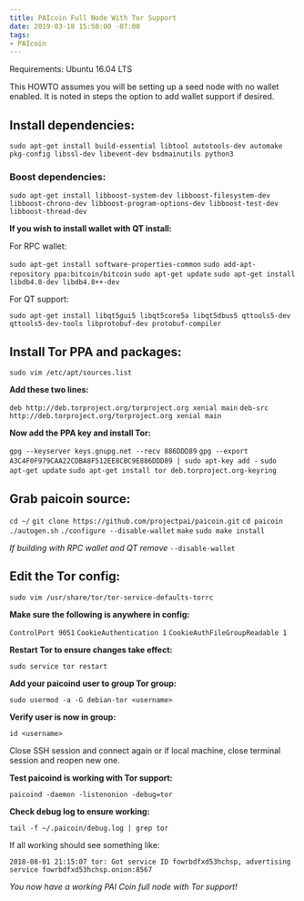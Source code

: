 ```yaml
---
title: PAIcoin Full Node With Tor Support
date: 2019-03-18 15:58:00 -07:00
tags:
- PAIcoin
---
```


Requirements:
Ubuntu 16.04 LTS

This HOWTO assumes you will be setting up a seed node with no wallet enabled. It is noted in steps the option to add wallet support if desired.

## Install dependencies:

`sudo apt-get install build-essential libtool autotools-dev automake pkg-config libssl-dev libevent-dev bsdmainutils python3`

### Boost dependencies:

`sudo apt-get install libboost-system-dev libboost-filesystem-dev libboost-chrono-dev libboost-program-options-dev libboost-test-dev libboost-thread-dev`

**If you wish to install wallet with QT install:**

For RPC wallet:

`sudo apt-get install software-properties-common`
`sudo add-apt-repository ppa:bitcoin/bitcoin`
`sudo apt-get update`
`sudo apt-get install libdb4.8-dev libdb4.8++-dev`

For QT support:

`sudo apt-get install libqt5gui5 libqt5core5a libqt5dbus5 qttools5-dev qttools5-dev-tools libprotobuf-dev protobuf-compiler`

## Install Tor PPA and packages:

`sudo vim /etc/apt/sources.list`

**Add these two lines:**

`deb http://deb.torproject.org/torproject.org xenial main`
`deb-src http://deb.torproject.org/torproject.org xenial main`

**Now add the PPA key and install Tor:**

`gpg --keyserver keys.gnupg.net --recv 886DDD89`
`gpg --export A3C4F0F979CAA22CDBA8F512EE8CBC9E886DDD89 | sudo apt-key add -`
`sudo apt-get update`
`sudo apt-get install tor deb.torproject.org-keyring`

## Grab paicoin source:

`cd ~/`
`git clone https://github.com/projectpai/paicoin.git`
`cd paicoin`
`./autogen.sh`
`./configure --disable-wallet`
`make`
`sudo make install`

_If building with RPC wallet and QT remove_ `--disable-wallet`

## Edit the Tor config:

`sudo vim /usr/share/tor/tor-service-defaults-torrc`

**Make sure the following is anywhere in config:**

`ControlPort 9051`
`CookieAuthentication 1`
`CookieAuthFileGroupReadable 1`

**Restart Tor to ensure changes take effect:**

`sudo service tor restart`

**Add your paicoind user to group Tor group:**

`sudo usermod -a -G debian-tor <username>`

**Verify user is now in group:**

`id <username>`

Close SSH session and connect again or if local machine, close terminal session and reopen new one.

**Test paicoind is working with Tor support:**

`paicoind -daemon -listenonion -debug=tor`

**Check debug log to ensure working:**

`tail -f ~/.paicoin/debug.log | grep tor`

If all working should see something like:

`2018-08-01 21:15:07 tor: Got service ID fowrbdfxd53hchsp, advertising service fowrbdfxd53hchsp.onion:8567`

_You now have a working PAI Coin full node with Tor support!_